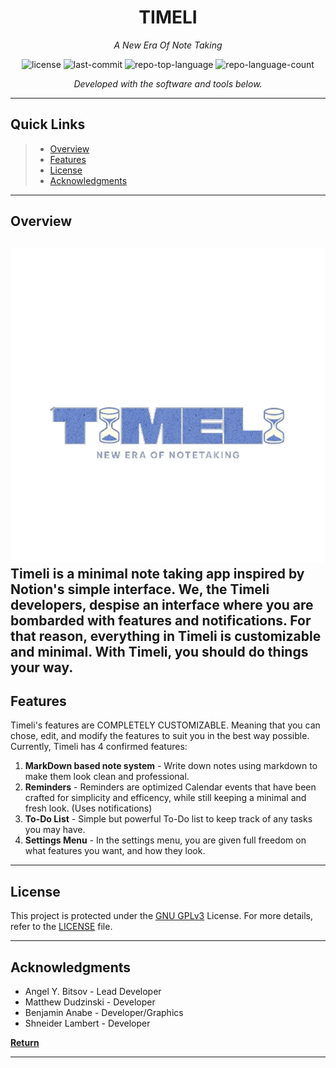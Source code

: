 
<p align="center">
    <h1 align="center">TIMELI</h1>
</p>
<p align="center">
    <em>A New Era Of Note Taking</em>
</p>
<p align="center">
	<img src="https://img.shields.io/github/license/Fxll3n/Timeli?style=flat&color=0080ff" alt="license">
	<img src="https://img.shields.io/github/last-commit/Fxll3n/Timeli?style=flat&logo=git&logoColor=white&color=0080ff" alt="last-commit">
	<img src="https://img.shields.io/github/languages/top/Fxll3n/Timeli?style=flat&color=0080ff" alt="repo-top-language">
	<img src="https://img.shields.io/github/languages/count/Fxll3n/Timeli?style=flat&color=0080ff" alt="repo-language-count">
<p>
<p align="center">
		<em>Developed with the software and tools below.</em>
		
	
</p>
<p align="center">
	</p>
<hr>

##  Quick Links

> - [ Overview](#-overview)
> - [ Features](#-features)
> - [ License](#-license)
> - [ Acknowledgments](#-acknowledgments)

---

##  Overview
![logo](TimeliLogoPNG.png)
Timeli is a minimal note taking app inspired by Notion's simple interface. We, the Timeli developers, despise an interface where you are bombarded with features and notifications.
For that reason, everything in Timeli is customizable and minimal. With Timeli, you should do things your way.
---

##  Features

Timeli's features are COMPLETELY CUSTOMIZABLE. Meaning that you can chose, edit, and modify the features to suit you in the best way possible. Currently, Timeli has 4 confirmed features:
1. **MarkDown based note system** - Write down notes using markdown to make them look clean and professional.
2. **Reminders** - Reminders are optimized Calendar events that have been crafted for simplicity and efficency, while still keeping a minimal and fresh look. (Uses notifications)
3. **To-Do List** - Simple but powerful To-Do list to keep track of any tasks you may have. 
4. **Settings Menu** - In the settings menu, you are given full freedom on what features you want, and how they look.
---

##  License

This project is protected under the [GNU GPLv3](https://choosealicense.com/licenses/gpl-3.0/) License. For more details, refer to the [LICENSE](https://github.com/Fxll3n/Timeli/blob/main/LICENSE) file.

---

##  Acknowledgments

- Angel Y. Bitsov - Lead Developer
- Matthew Dudzinski - Developer
- Benjamin Anabe - Developer/Graphics
- Shneider Lambert - Developer

[**Return**](#-quick-links)

---

